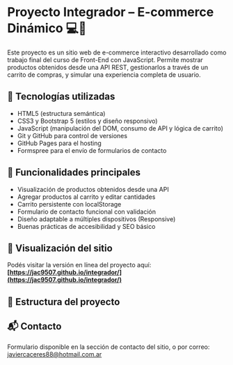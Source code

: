 # Proyecto Integrador – E-commerce Dinámico 💻🛒

Este proyecto es un sitio web de e-commerce interactivo desarrollado como trabajo final del curso de Front-End con JavaScript. Permite mostrar productos obtenidos desde una API REST, gestionarlos a través de un carrito de compras, y simular una experiencia completa de usuario.

## 🔧 Tecnologías utilizadas

- HTML5 (estructura semántica)
- CSS3 y Bootstrap 5 (estilos y diseño responsivo)
- JavaScript (manipulación del DOM, consumo de API y lógica de carrito)
- Git y GitHub para control de versiones
- GitHub Pages para el hosting
- Formspree para el envío de formularios de contacto

## 🚀 Funcionalidades principales

- Visualización de productos obtenidos desde una API
- Agregar productos al carrito y editar cantidades
- Carrito persistente con localStorage
- Formulario de contacto funcional con validación
- Diseño adaptable a múltiples dispositivos (Responsive)
- Buenas prácticas de accesibilidad y SEO básico

## 🔗 Visualización del sitio

Podés visitar la versión en línea del proyecto aquí:  
**[https://jac9507.github.io/integrador/](https://jac9507.github.io/integrador/)**

## 📁 Estructura del proyecto

## 📬 Contacto

Formulario disponible en la sección de contacto del sitio, o por correo:  
[javiercaceres88@hotmail.com.ar](mailto:javiercaceres88@hotmail.com.ar)